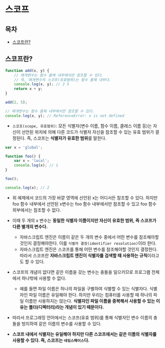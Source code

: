 # 스코프

## 목차
* [스코프란?](#스코프란?)

## 스코프란?
```javascript
function add(x, y) {
    // 매개변수는 함수 몸체 내부에서만 참조할 수 있다.
    // 즉, 매개변수의 스코프(유효범위)는 함수 몸체 내부다.
    console.log(x, y); // 2 5
    return x + y;
}

add(2, 5);

// 매개변수는 함수 몸체 내부에서만 참조할 수 있다.
console.log(x, y); // ReferenceError: x is not defined
```

* `스코프(scope, 유효범위)`: 모든 식별자(변수 이름, 함수 이름, 클래스 이름 등)는 자신이 선언된 위치에 의해 다른 코드가 식별자 자신을 참조할 수 있는 유효 범위가 결정된다. 즉, 스코프는 **식별자가 유효한 범위**를 말한다.

```javascript
var x = 'global';

function foo() {
    var x = 'local';
    console.log(x); // 1
}

foo();

console.log(x); // 2
```
* 위 예제에서 코드의 가장 바깥 영역에 선언된 x는 어디서든 참조할 수 있다. 하지만 foo 함수 내부에서 선언된 x변수는 foo 함수 내부에서만 참조할 수 있고 foo 함수 외부에서는 참조할 수 없다.
* 이때 두 개의 x 변수는 **동일한 식별자 이름이지만 자신이 유효한 범위, 즉  스코프가 다른 별개의 변수다.**
    * 자바스크립트 엔진은 이름이 같은 두 개의 변수 중에서 어떤 변수를 참조해야할 것인지 결정해야한다. 이를 `식별자 결정(identifier resolution)`이라 한다.
    * 자바스크립트 엔진은 스코프를 통해 어떤 변수를 참조해야할 것인지 결정한다. 따라서 스코프란 **자바스크립트 엔진이 식별자를 검색할 때 사용하는 규칙**이라고도 할 수 있다.

* 스코프의 개념이 없다면 같은 이름을 갖는 변수는 충돌을 일으키므로 프로그램 전체에서 하나밖에 사용할 수 없다. 
    * 예를 들면 파일 이름은 하나의 파일을 구별하여 식별할 수 있는 식별자다. 식별자인 파일 이름은 유일해야 한다. 하지만 우리는 컴퓨터를 사용할 때 하나의 파일 이름만 사용하지는 않는다. **식별자인 파일 이름을 중복해서 사용할 수 있는 이유는 폴더(디렉터리)라는 개념이 있기 때문이다.**

* 따라서 프로그래밍 언어에서는 스코프(유효 범위)를 통해 식별자인 변수 이름의 충돌을 방지하여 같은 이름의 변수를 사용할 수 있다. 
* **스코프 내에서 식별자는 유일해야 하지만 다른 스코프에서는 같은 이름의 식별자를 사용할 수 있다. 즉, 스코프는 `네임스페이스`다.**